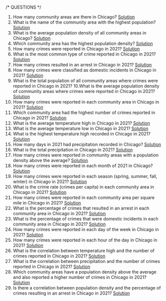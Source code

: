/* QUESTIONS */

1. How many community areas are there in Chicago? [Solution](https://github.com/SaibalPatraDS/PostgreSQL/blob/main/Crime%20Data%20Analysis/SQL%20Files/analysis_crime_data.sql)
2. What is the name of the community area with the highest population?  [Solution](https://github.com/SaibalPatraDS/PostgreSQL/blob/main/Crime%20Data%20Analysis/SQL%20Files/analysis_crime_data.sql)
3. What is the average population density of all community areas in Chicago? [Solution](https://github.com/SaibalPatraDS/PostgreSQL/blob/main/Crime%20Data%20Analysis/SQL%20Files/analysis_crime_data.sql)
4. Which community area has the highest population density? [Solution](https://github.com/SaibalPatraDS/PostgreSQL/blob/main/Crime%20Data%20Analysis/SQL%20Files/analysis_crime_data.sql)
5. How many crimes were reported in Chicago in 2021? [Solution](https://github.com/SaibalPatraDS/PostgreSQL/blob/main/Crime%20Data%20Analysis/SQL%20Files/analysis_crime_data.sql)
6. What is the most common type of crime reported in Chicago in 2021? [Solution](https://github.com/SaibalPatraDS/PostgreSQL/blob/main/Crime%20Data%20Analysis/SQL%20Files/analysis_crime_data.sql)
7. How many crimes resulted in an arrest in Chicago in 2021? [Solution](https://github.com/SaibalPatraDS/PostgreSQL/blob/main/Crime%20Data%20Analysis/SQL%20Files/analysis_crime_data.sql)
8. How many crimes were classified as domestic incidents in Chicago in 2021? [Solution](https://github.com/SaibalPatraDS/PostgreSQL/blob/main/Crime%20Data%20Analysis/SQL%20Files/analysis_crime_data.sql)
9. What is the total population of all community areas where crimes were reported in Chicago in 2021?
10.What is the average population density of community areas where crimes were reported in Chicago in 2021? [Solution](https://github.com/SaibalPatraDS/PostgreSQL/blob/main/Crime%20Data%20Analysis/SQL%20Files/analysis_crime_data.sql)
11. How many crimes were reported in each community area in Chicago in 2021? [Solution](https://github.com/SaibalPatraDS/PostgreSQL/blob/main/Crime%20Data%20Analysis/SQL%20Files/analysis_crime_data.sql)
12. Which community area had the highest number of crimes reported in Chicago in 2021? [Solution](https://github.com/SaibalPatraDS/PostgreSQL/blob/main/Crime%20Data%20Analysis/SQL%20Files/analysis_crime_data.sql)
13. What is the average temperature high in Chicago in 2021? [Solution](https://github.com/SaibalPatraDS/PostgreSQL/blob/main/Crime%20Data%20Analysis/SQL%20Files/analysis_crime_data.sql)
14. What is the average temperature low in Chicago in 2021? [Solution](https://github.com/SaibalPatraDS/PostgreSQL/blob/main/Crime%20Data%20Analysis/SQL%20Files/analysis_crime_data.sql)
15. What is the highest temperature high recorded in Chicago in 2021? [Solution](https://github.com/SaibalPatraDS/PostgreSQL/blob/main/Crime%20Data%20Analysis/SQL%20Files/analysis_crime_data.sql)
16. How many days in 2021 had precipitation recorded in Chicago? [Solution](https://github.com/SaibalPatraDS/PostgreSQL/blob/main/Crime%20Data%20Analysis/SQL%20Files/analysis_crime_data.sql)
17. What is the total precipitation in Chicago in 2021? [Solution](https://github.com/SaibalPatraDS/PostgreSQL/blob/main/Crime%20Data%20Analysis/SQL%20Files/analysis_crime_data.sql)
18. How many crimes were reported in community areas with a population density above the average? [Solution](https://github.com/SaibalPatraDS/PostgreSQL/blob/main/Crime%20Data%20Analysis/SQL%20Files/analysis_crime_data.sql)
19. How many crimes were reported in each month of 2021 in Chicago? [Solution](https://github.com/SaibalPatraDS/PostgreSQL/blob/main/Crime%20Data%20Analysis/SQL%20Files/analysis_crime_data.sql)
20. How many crimes were reported in each season (spring, summer, fall, winter) in Chicago in 2021? [Solution](https://github.com/SaibalPatraDS/PostgreSQL/blob/main/Crime%20Data%20Analysis/SQL%20Files/analysis_crime_data.sql)
21. What is the crime rate (crimes per capita) in each community area in Chicago in 2021? [Solution](https://github.com/SaibalPatraDS/PostgreSQL/blob/main/Crime%20Data%20Analysis/SQL%20Files/analysis_crime_data.sql)
22. How many crimes were reported in each community area per square mile in Chicago in 2021? [Solution](https://github.com/SaibalPatraDS/PostgreSQL/blob/main/Crime%20Data%20Analysis/SQL%20Files/analysis_crime_data.sql)
23. What is the percentage of crimes that resulted in an arrest in each community area in Chicago in 2021? [Solution](https://github.com/SaibalPatraDS/PostgreSQL/blob/main/Crime%20Data%20Analysis/SQL%20Files/analysis_crime_data.sql)
24. What is the percentage of crimes that were domestic incidents in each community area in Chicago in 2021? [Solution](https://github.com/SaibalPatraDS/PostgreSQL/blob/main/Crime%20Data%20Analysis/SQL%20Files/analysis_crime_data.sql)
25. How many crimes were reported in each day of the week in Chicago in 2021? [Solution](https://github.com/SaibalPatraDS/PostgreSQL/blob/main/Crime%20Data%20Analysis/SQL%20Files/analysis_crime_data.sql)
26. How many crimes were reported in each hour of the day in Chicago in 2021? [Solution](https://github.com/SaibalPatraDS/PostgreSQL/blob/main/Crime%20Data%20Analysis/SQL%20Files/analysis_crime_data.sql)
27. What is the correlation between temperature high and the number of crimes reported in Chicago in 2021? [Solution](https://github.com/SaibalPatraDS/PostgreSQL/blob/main/Crime%20Data%20Analysis/SQL%20Files/analysis_crime_data.sql)
28. What is the correlation between precipitation and the number of crimes reported in Chicago in 2021? [Solution](https://github.com/SaibalPatraDS/PostgreSQL/blob/main/Crime%20Data%20Analysis/SQL%20Files/analysis_crime_data.sql)
29. Which community areas have a population density above the average and also reported a higher number of crimes in Chicago in 2021? [Solution](https://github.com/SaibalPatraDS/PostgreSQL/blob/main/Crime%20Data%20Analysis/SQL%20Files/analysis_crime_data.sql)
30. Is there a correlation between population density and the percentage of crimes resulting in an arrest in Chicago in 2021? [Solution](https://github.com/SaibalPatraDS/PostgreSQL/blob/main/Crime%20Data%20Analysis/SQL%20Files/analysis_crime_data.sql)
